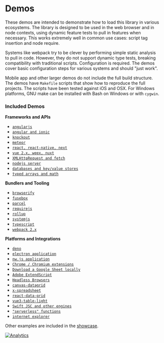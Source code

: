 # Demos

These demos are intended to demonstrate how to load this library in various
ecosystems.  The library is designed to be used in the web browser and in node
contexts, using dynamic feature tests to pull in features when necessary.  This
works extremely well in common use cases: script tag insertion and node require.

Systems like webpack try to be clever by performing simple static analysis to
pull in code.  However, they do not support dynamic type tests, breaking
compatibility with traditional scripts.  Configuration is required.  The demos
cover basic configuration steps for various systems and should "just work".

Mobile app and other larger demos do not include the full build structure. The
demos have `Makefile` scripts that show how to reproduce the full projects.  The
scripts have been tested against iOS and OSX.  For Windows platforms, GNU make
can be installed with Bash on Windows or with `cygwin`.

### Included Demos

**Frameworks and APIs**
- [`angularjs`](angular/)
- [`angular and ionic`](angular2/)
- [`knockout`](knockout/)
- [`meteor`](meteor/)
- [`react, react-native, next`](react/)
- [`vue 2.x, weex, nuxt`](vue/)
- [`XMLHttpRequest and fetch`](xhr/)
- [`nodejs server`](server/)
- [`databases and key/value stores`](database/)
- [`typed arrays and math`](array/)

**Bundlers and Tooling**
- [`browserify`](browserify/)
- [`fusebox`](fusebox/)
- [`parcel`](parcel/)
- [`requirejs`](requirejs/)
- [`rollup`](rollup/)
- [`systemjs`](systemjs/)
- [`typescript`](typescript/)
- [`webpack 2.x`](webpack/)

**Platforms and Integrations**
- [`deno`](deno/)
- [`electron application`](electron/)
- [`nw.js application`](nwjs/)
- [`Chrome / Chromium extensions`](chrome/)
- [`Download a Google Sheet locally`](google-sheet/)
- [`Adobe ExtendScript`](extendscript/)
- [`Headless Browsers`](headless/)
- [`canvas-datagrid`](datagrid/)
- [`x-spreadsheet`](xspreadsheet/)
- [`react-data-grid`](react/modify/)
- [`vue3-table-light`](/vue/modify/)
- [`Swift JSC and other engines`](altjs/)
- [`"serverless" functions`](function/)
- [`internet explorer`](oldie/)

Other examples are included in the [showcase](demos/showcase/).

[![Analytics](https://ga-beacon.appspot.com/UA-36810333-1/SheetJS/js-xlsx?pixel)](https://github.com/SheetJS/js-xlsx)
